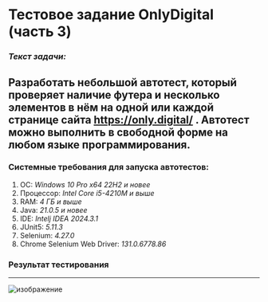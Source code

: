 # Тестовое задание OnlyDigital (часть 3)
### *Текст задачи:*

Разработать небольшой автотест, который проверяет наличие футера и несколько элементов в нём на одной или каждой странице сайта https://only.digital/ .
Автотест можно выполнить в свободной форме на любом языке программирования.
---

### **Системные требования для запуска автотестов:**
1. ОС: *Windows 10 Pro x64 22H2 и новее*
2. Процессор: *Intel Core i5-4210M и выше*
3. RAM: *4 ГБ и выше*
4. Java: *21.0.5 и новее*
5. IDE: *Intelj IDEA 2024.3.1*
6. JUnit5: *5.11.3*
7. Selenium: *4.27.0*
8. Chrome Selenium Web Driver: *131.0.6778.86*
   
### **Результат тестирования**
---
![изображение](https://github.com/user-attachments/assets/9e41abe8-1289-42b6-9a3f-5a6c36c03773)

